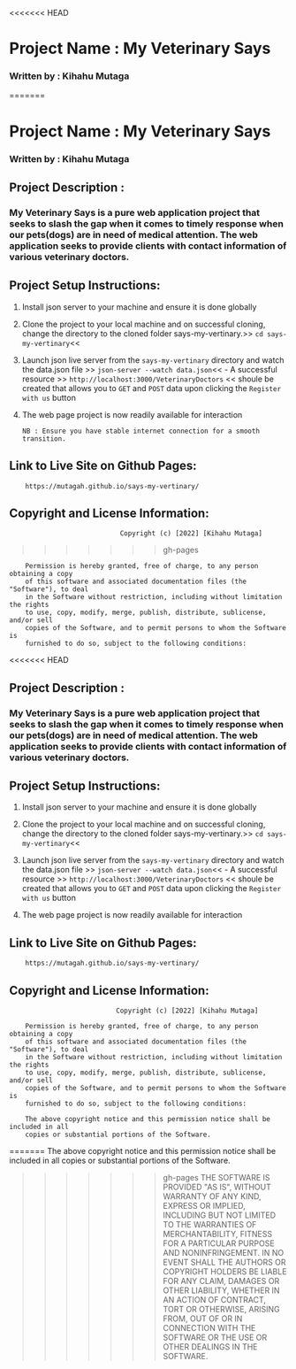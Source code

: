 <<<<<<< HEAD
 # Project Name : My Veterinary Says 


### Written by : Kihahu Mutaga
=======
# Project Name : My Veterinary Says 

### Written by : Kihahu Mutaga

 ## Project Description :
 ### My Veterinary Says is a pure web application project that seeks to slash the gap when it comes to timely response when our pets(dogs)  are in need of medical attention. The web application seeks to provide clients with contact information of various veterinary doctors.

## Project Setup Instructions: 

1. Install json server to your machine and ensure it is done globally

2. Clone the project to your local machine and on successful cloning, change the directory to the cloned folder says-my-vertinary.>>
                      `cd says-my-vertinary`<<

3. Launch json live server from the `says-my-vertinary` directory and watch the data.json file >>
                   `json-server --watch data.json`<<
        - A successful resource >> `http://localhost:3000/VeterinaryDoctors` << shoule be created that allows you to `GET` and `POST` data upon clicking the ` Register with us ` button

4.  The web page project is now readily available for interaction
        
        NB : Ensure you have stable internet connection for a smooth transition.
## Link to Live Site on Github Pages:

        https://mutagah.github.io/says-my-vertinary/


## Copyright and License Information: 

                                Copyright (c) [2022] [Kihahu Mutaga]
>>>>>>> gh-pages

        Permission is hereby granted, free of charge, to any person obtaining a copy
        of this software and associated documentation files (the "Software"), to deal
        in the Software without restriction, including without limitation the rights
        to use, copy, modify, merge, publish, distribute, sublicense, and/or sell
        copies of the Software, and to permit persons to whom the Software is
        furnished to do so, subject to the following conditions:

<<<<<<< HEAD

 ## Project Description :
 ### My Veterinary Says is a pure web application project that seeks to slash the gap when it comes to timely response when our pets(dogs)  are in need of medical attention. The web application seeks to provide clients with contact information of various veterinary doctors.



## Project Setup Instructions: 

1. Install json server to your machine and ensure it is done globally

2. Clone the project to your local machine and on successful cloning, change the directory to the cloned folder says-my-vertinary.>>
                      `cd says-my-vertinary`<<


3. Launch json live server from the `says-my-vertinary` directory and watch the data.json file >>
                   `json-server --watch data.json`<<
        - A successful resource >> `http://localhost:3000/VeterinaryDoctors` << shoule be created that allows you to `GET` and `POST` data upon clicking the ` Register with us ` button


4.  The web page project is now readily available for interaction

## Link to Live Site on Github Pages:

        https://mutagah.github.io/says-my-vertinary/


## Copyright and License Information: 
                               Copyright (c) [2022] [Kihahu Mutaga]

        Permission is hereby granted, free of charge, to any person obtaining a copy
        of this software and associated documentation files (the "Software"), to deal
        in the Software without restriction, including without limitation the rights
        to use, copy, modify, merge, publish, distribute, sublicense, and/or sell
        copies of the Software, and to permit persons to whom the Software is
        furnished to do so, subject to the following conditions:

        The above copyright notice and this permission notice shall be included in all
        copies or substantial portions of the Software.

=======
        The above copyright notice and this permission notice shall be included in all
        copies or substantial portions of the Software.

>>>>>>> gh-pages
        THE SOFTWARE IS PROVIDED "AS IS", WITHOUT WARRANTY OF ANY KIND, EXPRESS OR
        IMPLIED, INCLUDING BUT NOT LIMITED TO THE WARRANTIES OF MERCHANTABILITY,
        FITNESS FOR A PARTICULAR PURPOSE AND NONINFRINGEMENT. IN NO EVENT SHALL THE
        AUTHORS OR COPYRIGHT HOLDERS BE LIABLE FOR ANY CLAIM, DAMAGES OR OTHER
        LIABILITY, WHETHER IN AN ACTION OF CONTRACT, TORT OR OTHERWISE, ARISING FROM,
        OUT OF OR IN CONNECTION WITH THE SOFTWARE OR THE USE OR OTHER DEALINGS IN THE
        SOFTWARE.